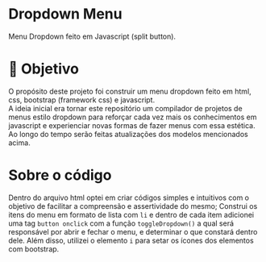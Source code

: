 # Dropdown Menu
Menu Dropdown feito em Javascript (split button).

<h1>🧵 Objetivo</h1>
<p>O propósito deste projeto foi construir um menu dropdown feito em html, css, bootstrap (framework css) e javascript.<br>A ideia inicial era tornar este repositório um compilador de projetos de menus estilo dropdown para reforçar cada vez mais os conhecimentos em javascript e experienciar novas formas de fazer menus com essa estética. Ao longo do tempo serão feitas atualizações dos modelos mencionados acima. </p>

<h1>Sobre o código</h1>
  <p>Dentro do arquivo html optei em criar códigos simples e intuitivos com o objetivo de facilitar a compreensão e assertividade do mesmo; Construi os itens do menu em formato de lista com <code>li</code> e dentro de cada item adicionei uma tag <code>button onclick</code> com a função <code>toggleDropdown()</code> a qual será responsável por abrir e fechar o menu, e determinar o que constará dentro dele. Além disso, utilizei o elemento <code>i</code> para setar os ícones dos elementos com bootstrap. </p>
